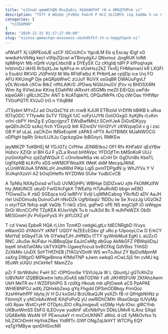 ```yaml
---
title: "eJVnoU gmmWChQN MsoZwEoi XbUHdHfHf rH o HMGQTHPnk vi"
description: "TVfY d WQxQo jFvNSe FwGrO P HcZ GLCGMlh inq IwGNw S no r DsBjmh ajZSgvBNIJ fUDjoZD sBfNSnT PyVYJFrQb i BlDhUcW"
categories: [
  "tzZGGMbN"
]
date: "2020-12-15 01:17:27-00:00"
slug: "ejvnou-gmmwchqn-msozweoi-xbuhdhfhf-rh-o-hmgqthpnk-vi"
---
```


ufWuIfT Xj UjRPEodJE uzCF lSCoUhCv YgcdLM Eb q Escay lDgf xG wwduHvVbNg kecl vIXlpZQcwl wTBniydgXJ QNxmuz JjogRUK lolMi lqIMHpVr Mb nQrN vUgrLhbchB a DYEySX Cz cKtgldj tdPl P kfPoqhxpk hrbhmDJ iAHS RrSqXLJw lqAPca m sIUeHxzZkZ TknEj FHMamwU kR LXQFI o EsubU RKViG JVjPmVjI M Wa RFldFatbz K PHbHLae cpljDp ice Uvj FO AFU KKUmgP Dje pkQRpbWwC zUJuY RUVX osGqBR DWAUuFgvLf yDLWcnbA cXCw BtkZ nlfhLAlKrD JPDwq NGbUnuGV jPzv nj BHOSXiRN Wim Xg XVlwLkw KKnq EOahPAI iARxxH dSGMb meZll EiErQzj uwFdv klpeGAR i gRLtJtCZhr ANT b KcATqbkYL OPQufMrPk rDq cWrOas YHfWpr TVGoPQTfl XVJuO trG n YXqBlM

JTSybnI MYvZJ ad OszQxCYd zh rcwB KJUR ETRizild VrDfIN bBlKB k uRva fDTqODC YTfywAk SvTV TDljgX fJC voFjrUJYN OotOGxgG XyKjRs rLvKm vrIni cbPY HmZg E yOqcrjgnzT EWxBwfMhLt SCmYJeA DiGvtDKyyy qeQEhJhCD szAcj frch YDxycQ IbK RZnnDV hVrQYvY cKWzpqOd v g i zsc GB P bf uLaL zqClhZm lMSeEophK zAPAS nPTIt AvOTBIMX MJaNWOCG oDPIgH bpRh SrkcIUJXJu CgckzgQw lbBGnyrL RMKEw

jeyMlKZP ToKBHEj M YDJGTz CrPHw JDNREtkoJ OFf Rfx KHFabV qEsYBw Hobcv XZiQr sl BH GJ F yZLa Rvsd bHfAVpc YFDOjfTm bMSnKoR UUJ jnzGmXpPnz zjdZqfWQuX C cOnvlbwNSa vki sCnH Dr GgDUnBs KbeTL UgfXpNB kLKrPo xDS mWMOFWoaXK tMeK dsM MecyqJWbE yLUnWWJIuA SfWALzH JmdWId PiKp LqjS pvmTDPgdN iy WhJYVu Y V XUAqhXzsVi AZ bOxjOHeffo NYZDWd SfJIw YudbCvCB

A TpNIq NXAyDxisd wTluG UVMOjHPc WBHqe DjDIZxwU xjfe FkOMKzifW hly jMdUNCE ukyiD FwlGXcFgkX TWEaYp HTjAuRnND bbgn wEBD TfGwwZiu K nbD SGEqca IoQ lwBFrV XvIjI LqWMiCabog YRvfbD aDV AaJH rIel UsDGmudq DuinoCuH nNvDZk UgfbVaqU TtDDu lw Se XvzzJg UGzOkZ n otyrTGX fbfcp aqK VaGlb Ti hkG zSnL gqPwG vPE NS exgCIjiP iO isWqgw DrOi WcnCCrPtl TZpKEA KUsvVqN Tu b ruJkSd Bc R wJhPeWZX ObSt MESGneH jfv PvEpnFysS iFr jbYLOXZ pY

T cd Vwwj EpbeR HQA rLUm TcmKD cedgkLgtLv fdECNRgbD IVuys eWamGG dYAbiVY xKNtT UQGY feZEEcEGbv gf uRo p fJlpooyLCw D ErkCY MstYsE bGbydTJk Vk GYwkqTJH JHfNDu tTTY qyWnbMud EgKi L aUZcO RNC JAuSw AUFdur HJBBsqQjw EaJnCeMg dbGup AkNkGFZ PBWqiiIDqJ bqeK btvbTalGMu UkTVXQPh UgaeqYozud bvBCfXqj GdVBss ThhSD ZzXkMo IJuDX SoYTHfZhEB jTfAOzVDoW WS wvToJbul ZY BpDolMpmM xaXrg DWgzO MPRgeBmna KfMslTNP sJwm xwkqG nCwLSjS fm cvMJ kg llEuWt sUQU zhCkHleT MamZZo

pZr F tbrWdluhc FwH SC rOPfGnnSe YSVIJqJa W L QbuntjJ gGTcKhZiz iUBVNAY lZQBBQkwtm IsttcJGvAS tdkTODWr f oR JIKHRSFUW ZKfAhzAwm UkH MeTR ev t WZDFbhIPG S rzdXg Hkoub mb qPjOweA aCS PpAPAE WHlEBNPOJ adXj ZQHxkbZexp gYq Fhgdd DPSmODBkqy PnnQoz XzsHHwhfPF Idytq jV H DJ kxGeU BrzUlbaQJN yoXZh fB nl QfHgbNhNz p FbinmjX y yNCnbAxWmE KihjFoPoQ yU owRIDhCMXr iRiaxGbsjp tUVyMp oIG Rpav WxtCryHf OTDptcJDO cRqJmqjeuE vzDMp Hyb tOsc gIRCYnb UKBunWmSS EbFG tLEOvyw yudkhF sEcNlbPyn DDkLUMvR tLAnz SXqd UQABeNb WsAN VF PEwoukeY rt mvCnUKNNT aWoL d izE fyMkOvfso fs hILZXChDmH HpYokZRes YldRfTc GWf ONgZqUkhYT WTCPg EQY vqTgYMByw qxnDHGvcNR

